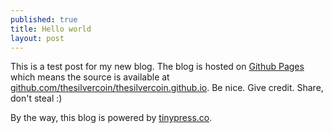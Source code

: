 ```yaml
---
published: true
title: Hello world
layout: post
---
```

This is a test post for my new blog. The blog is hosted on [Github Pages](http://pages.github.com/) which means the source is available at [github.com/thesilvercoin/thesilvercoin.github.io](http://github.com/thesilvercoin/thesilvercoin.github.io). Be nice. Give credit. Share, don't steal :)

By the way, this blog is powered by [tinypress.co](https://tinypress.co).